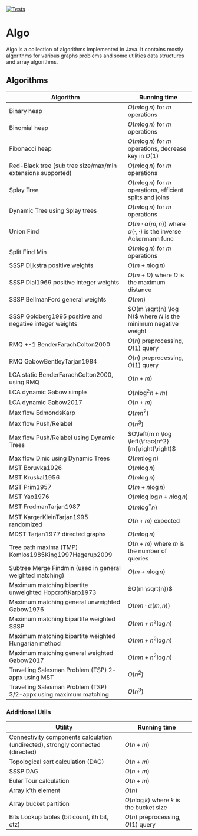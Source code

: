 [![Tests](https://github.com/barakugav/algo/actions/workflows/tests.yaml/badge.svg)](https://github.com/barakugav/algo/actions/workflows/tests.yaml)

# Algo

Algo is a collection of algorithms implemented in Java. It contains mostly algorithms for various graphs problems and some utilities data structures and array algorithms.

## Algorithms


| Algorithm | Running time |
| - | - |
| Binary heap | $O(m \log n)$ for $m$ operations |
| Binomial heap | $O(m \log n)$ for $m$ operations |
| Fibonacci heap | $O(m \log n)$ for $m$ operations, decrease key in $O(1)$ |
| Red-Black tree (sub tree size/max/min extensions supported) | $O(m \log n)$ for $m$ operations |
| Splay Tree | $O(m \log n)$ for $m$ operations, efficient splits and joins |
| Dynamic Tree using Splay trees | $O(m \log n)$ for $m$ operations |
| Union Find | $O(m \cdot \alpha(m,n))$ where $\alpha(\cdot, \cdot)$ is the inverse Ackermann func |
| Split Find Min | $O(m \log n)$ for $m$ operations |
| SSSP Dijkstra positive weights | $O(m + n \log n)$ |
| SSSP Dial1969 positive integer weights | $O(m + D)$ where $D$ is the maximum distance |
| SSSP BellmanFord general weights | $O(m n)$ |
| SSSP Goldberg1995 positive and negative integer weights | $O(m \sqrt{n} \log N)$ where $N$ is the minimum negative weight |
| RMQ +-1 BenderFarachColton2000 | $O(n)$ preprocessing, $O(1)$ query |
| RMQ GabowBentleyTarjan1984 | $O(n)$ preprocessing, $O(1)$ query |
| LCA static BenderFarachColton2000, using RMQ | $O(n+m)$ |
| LCA dynamic Gabow simple | $O(n \log^2 n + m)$ |
| LCA dynamic Gabow2017 | $O(n+m)$ |
| Max flow EdmondsKarp | $O(m n^2)$ |
| Max flow Push/Relabel | $O(n^3)$ |
| Max flow Push/Relabel using Dynamic Trees | $O\left(m n \log \left(\frac{n^2}{m}\right)\right)$ |
| Max flow Dinic using Dynamic Trees | $O(m n \log n)$ |
| MST Boruvka1926 | $O(m \log n)$ |
| MST Kruskal1956 | $O(m \log n)$ |
| MST Prim1957 | $O(m + n \log n)$ |
| MST Yao1976 | $O(m \log \log n + n \log n)$ |
| MST FredmanTarjan1987 | $O(m \log^* n)$ |
| MST KargerKleinTarjan1995 randomized | $O(n+m)$ expected |
| MDST Tarjan1977 directed graphs | $O(m \log n)$ |
| Tree path maxima (TMP) Komlos1985King1997Hagerup2009 | $O(n+m)$ where $m$ is the number of queries |
| Subtree Merge Findmin (used in general weighted matching) | $O(m + n \log n)$ |
| Maximum matching bipartite unweighted HopcroftKarp1973 | $O(m \sqrt{n})$ |
| Maximum matching general unweighted Gabow1976 | $O(m n \cdot \alpha (m,n))$ |
| Maximum matching bipartite weighted SSSP | $O(m n + n^2 \log n)$ |
| Maximum matching bipartite weighted Hungarian method | $O(m n + n^2 \log n)$ |
| Maximum matching general weighted Gabow2017 | $O(m n + n^2 \log n)$ |
| Travelling Salesman Problem (TSP) $2$-appx using MST | $O(n^2)$ |
| Travelling Salesman Problem (TSP) $3/2$-appx using maximum matching | $O(n^3)$ |

### Additional Utils

| Utility | Running time |
| - | - |
| Connectivity components calculation (undirected), strongly connected (directed) | $O(n+m)$ |
| Topological sort calculation (DAG) | $O(n+m)$ |
| SSSP DAG | $O(n+m)$ |
| Euler Tour calculation | $O(n+m)$ |
| Array k'th element | $O(n)$ |
| Array bucket partition | $O(n \log k)$ where $k$ is the bucket size |
| Bits Lookup tables (bit count, ith bit, ctz) | $O(n)$ preprocessing, $O(1)$ query |
